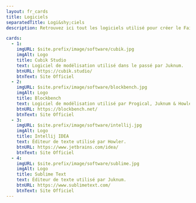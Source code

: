 ```yaml
---
layout: fr_cards
title: Logiciels
separatedTitle: Logi&shy;ciels
description: Retrouvez ici tout les logiciels utilisé pour créer le Faithful 3D!

cards:
  - 1:
    imgURL: $site.prefix/image/software/cubik.jpg
    imgAlt: Logo
    title: Cubik Studio
    text: Logiciel de modélisation utilisé dans le passé par Juknum.
    btnURL: https://cubik.studio/
    btnText: Site Officiel
  - 2:
    imgURL: $site.prefix/image/software/blockbench.jpg
    imgAlt: Logo
    title: Blockbench
    text: Logiciel de modélisation utilisé par Progical, Juknum & Howler.
    btnURL: https://blockbench.net/
    btnText: Site Officiel
  - 3:
    imgURL: $site.prefix/image/software/intellij.jpg
    imgAlt: Logo
    title: Intellij IDEA
    text: Éditeur de texte utilisé par Howler.
    btnURL: https://www.jetbrains.com/idea/
    btnText: Site Officiel
  - 4:
    imgURL: $site.prefix/image/software/sublime.jpg
    imgAlt: Logo
    title: Sublime Text
    text: Éditeur de texte utilisé par Juknum.
    btnURL: https://www.sublimetext.com/
    btnText: Site Officiel
---
```

